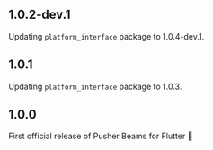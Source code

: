 ## 1.0.2-dev.1
Updating `platform_interface` package to 1.0.4-dev.1.

## 1.0.1
Updating `platform_interface` package to 1.0.3.

## 1.0.0
First official release of Pusher Beams for Flutter 🎉

